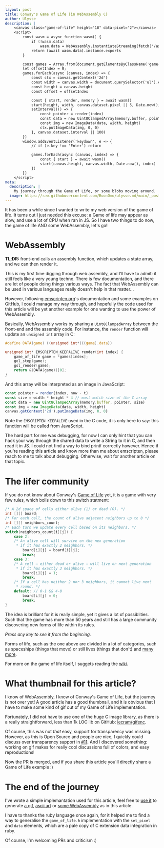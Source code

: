 ```yaml
---
layout: post
title: Conway's Game of Life (in WebAssembly C)
author: Ulysse
description: |
    <canvas class="game-of-life" height="10" data-pixel="2"></canvas>
    <script>
    	const wasm = async function wasm() {
    		if (!wasm.data)
    			wasm.data = WebAssembly.instantiateStreaming(fetch('/assembly/game_of_life.wasm'))
    		return (await wasm.data).instance.exports
    	}

    	const games = Array.from(document.getElementsByClassName('game-of-life'))
    	let offsetIndex = 0;
    	games.forEach(async (canvas, index) => {
    		const ctx = canvas.getContext('2d')
    		const width = canvas.width = document.querySelector('ul').clientWidth;
    		const height = canvas.height
    		const offset = offsetIndex

    		const { start, render, memory } = await wasm()
    		start(height, width, canvas.dataset.pixel || 5, Date.now(), index)
    		setInterval(() => {
    			const pointer = render(index)
    			const data = new Uint8ClampedArray(memory.buffer, pointer, width * height * 4)
    			const img = new ImageData(data, width, height)
    			ctx.putImageData(img, 0, 0)
    		}, canvas.dataset.interval || 100)
    	})
    	window.addEventListener('keydown', e => {
    		// if (e.key !== 'Enter') return

    		games.forEach(async (canvas, index) => {
    			const { start } = await wasm()
    			start(canvas.height, canvas.width, Date.now(), index)
    		})
    	})
    </script>
meta:
  description: |
    My journey through the Game of Life, or some blobs moving around.
  image: https://raw.githubusercontent.com/BuonOmo/ulysse.md/main/_posts/2021-09-26-Conway's-Game-of-Life-(in-WebAssembly-C)/game_of_life.gif
---
```



<!-- TODO:
- add emscripten to the title
- talk about the game of life nerds
- talk about webassembly challenges
- talk about c generalisation inspired from ruby
- add og image
-->

<canvas height="25" class="game-of-life" data-interval="160" data-pixel="5" data-frozen></canvas>

<!-- <canvas height="700" width="700" class="game-of-life" data-pixel="25" style="border: 1px solid gray"></canvas> -->

It has been a while since I wanted to write my web version of the game of life. It
turns out I just needed this excuse: a Game of life may appear as slow, and use a
lot of CPU when ran in JS. So I have two things to do now, the game of life AND some
WebAssembly, let's go!

# WebAssembly

**TL;DR:** front-end calls an assembly function, which updates a state array, and we can
then render it.

This is my first time digging through web assembly, and I'll have to admit: it still
feels like a very young techno. There is few documentation, and there are lot of people
doing things various ways. The fact that WebAssembly can be used in various languages
really doesn't help in that matter...

However, following [emscripten.org]'s documentation and some examples on GitHub, I
could manage my way through, and hopefully the code used for this article will be yet
another example for one wanting to use the power of WebAssembly.

Basically, WebAssembly works by sharing a `Uint8ClampedArray` between the front-end
and the assembly code. For instance, the `render` function will update an `unsigned int`
array in C:

```c
#define DATA(game) ((unsigned int*)((game).data))

unsigned int* EMSCRIPTEN_KEEPALIVE render(int index) {
	game_of_life game = *games[index];
	gol_step(game);
	gol_render(game);
	return &(DATA(game))[0];
}
```

And this array will be interpreted as an image in JavaScript:

```js
const pointer = render(index, now - t)
const size = width * height * 4 // must match size of the C array
const data = new Uint8ClampedArray(memory.buffer, pointer, size)
const img = new ImageData(data, width, height)
canvas.getContext('2d').putImageData(img, 0, 0)
```

Note the `EMSCRIPTEN_KEEPALIVE` used in the C code, it is only here to say: this
function will be called from JavaScript.

The hard part for me was debugging, for now I can only hint that you can hack
your way through the shared data to write a String to it in C, and then read it
in JS. I could not find a way to bind printf correctly however. Hence if you're
reading this article and know more than me about emscripten, please reach to me
to talk about debugging. Otherwise, wait for another article on that topic.

<canvas height="50" class="game-of-life" data-interval="160" data-pixel="10"></canvas>

# The lifer community

If you do not know about Conway's [Game of Life] yet, it is a game with very few
rules, which boils down to this switch statment:

```c
/* A 2d space of cells either alive (1) or dead (0). */
int [][] board;
/* For each cell, the count of alive adjacent neighbors up to 8 */
int [][] neighbors_count;
/* Each turn we update every cell based on its neighbors. */
switch(neighbors_count[i][j]) {
	case 2:
	/* An alive cell will survive on the nex generation
	 * if it has exactly 2 neighbors. */
		board[i][j] = board[i][j];
		break;
	case 3:
	/* A cell — either dead or alive — will live on next generation
	 * if it has exactly 3 neighbors. */
		board[i][j] = 1;
		break;
	/* If a cell has neither 2 nor 3 neighbors, it cannot live next
	 * round. */
	default: // 0-1 && 4-8
		board[i][j] = 0;
		break;
}
```

The idea is brilliant for it is really simple, yet it gives a lot of possiblities.
Such that the game has more than 50 years and still has a large community discovering
new forms of life within its rules.

<canvas height="700" class="game-of-life" data-interval="100" data-pixel="7" data-is-tor="1" data-pattern="s"></canvas>

_Press any key to see it from the beginning._

Forms of life, such as the one above are divided in a lot of categories, such as
spaceships (things that move) or still lives (things that don't) and
[many more](https://www.conwaylife.com/wiki/Category:Patterns).

For more on the game of life itself, I suggets reading the [wiki][conwaylife.com].


# What thumbnail for this article?

I know of WebAssembly, I know of Conway's Game of Life, but the journey is not over yet!
A good article has a good thumbnail, and it is obvious that I have to make some
kind of gif out of my Game of Life implementation.

Fortunately, I did not have to use one of the huge C image library, as there is a
really straightforward, less than 1k LOC lib on GitHub: [lecram/gifenc].

<canvas height="276" class="game-of-life" data-interval="40" data-pixel="4" data-pattern="g"></canvas>

Of course, this was not _that_ easy, support for transparency was missing. However,
as this is Open Source and people are nice, I quickly could discuss over transparency
support in [#11](https://github.com/lecram/gifenc/pull/11). And I discovered something:
working on gif makes for really cool discussions full of colors, and easy reproductions!

Now the PR is merged, and if you share this article you'll directly share a Game of Life
example :)

<canvas height="700" class="game-of-life" data-pixel="1"></canvas>

<script>
const wasm = async function wasm() {
	if (!wasm.data)
		wasm.data = WebAssembly.instantiateStreaming(fetch('/assembly/game_of_life.wasm'),
			// debug attempt
			{ env: { _log(x) { console.log(x) }}}
		)
	return (await wasm.data).instance.exports
}

// debug hack
// window.debug = async function debug() {
// 	const { memory, debug_pointer, debug_size } = await wasm()
// 	if (!debug.pointer) debug.pointer = debug_pointer()
// 	if (!debug.decoder) debug.decoder = new TextDecoder()

// 	const data = new Uint8ClampedArray(memory.buffer, debug.pointer, debug_size())
// 	console.debug(debug.decoder.decode(data))
// }

const t = Date.now()
const games = Array.from(document.getElementsByClassName('game-of-life'))
games.forEach(async (canvas, index) => {
	const ctx = canvas.getContext('2d')
	const width = canvas.width = document.querySelector('section').clientWidth;
	const height = canvas.height
	let lastUpdate = Date.now()
	const { start, render, memory } = await wasm()
	const update = () => {
		const interval = canvas.dataset.interval
		const now = Date.now()
		if (interval === undefined || now - lastUpdate >= interval) {
			lastUpdate = now
			try {
				const pointer = render(index, now - t)
				const data = new Uint8ClampedArray(memory.buffer, pointer, width * height * 4)
				const img = new ImageData(data, width, height)
				ctx.putImageData(img, 0, 0)
			} catch (e) {
				console.log(canvas, index)
				console.error(e)
				throw (e)
			}
		}
		window.requestAnimationFrame(update)
	}
	start(
		height, width,
		canvas.dataset.pixel || 5,
		Date.now(), // seed
		index,
		canvas.dataset.isTor || false,
		(canvas.dataset.pattern || 'r').charCodeAt(0)
	)
	window.requestAnimationFrame(update);
})
window.addEventListener('keydown', e => {
	games.forEach(async (canvas, index) => {
		const { start } = await wasm()
		start(
			canvas.height, canvas.width,
			canvas.dataset.pixel || 5,
			Date.now(), // seed
			index,
			canvas.dataset.isTor || false,
			(canvas.dataset.pattern || 'r').charCodeAt(0)
		)
	})
})
</script>

# The end of the journey

I've wrote a simple implemantation used for this article, feel free to
[use it][game_of_life.h] to generate [a gif][gif.c], [ascii art][term.c] or
[some WebAssembly][wasm.c] as in this article.

I have to thanks the ruby language once again, for it helped me to find a way
to generalise the `game_of_life.h` implementation with the `set_pixel` and
`data` elements, which are a pale copy of C extension data integration in ruby.

Of course, I'm welcoming PRs and criticism :)

[emscripten.org]: https://emscripten.org/
[conwaylife.com]: https://www.conwaylife.com/wiki/Main_Page
[lecram/gifenc]: https://github.com/lecram/gifenc
[game of life]: https://en.wikipedia.org/wiki/Conway%27s_Game_of_Life
[game_of_life.h]: TODO
[gif.c]: TODO
[term.c]: TODO
[wasm.c]: TODO
